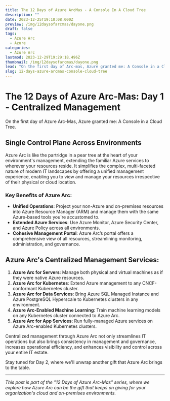 ```yaml
---
title: The 12 Days of Azure ArcMas - A Console In A Cloud Tree
description: ""
date: 2023-12-25T19:10:08.000Z
preview: /img/12daysofarcmas/dayone.png
draft: false
tags:
  - Azure Arc
  - Azure
categories:
  - Azure Arc
lastmod: 2023-12-29T19:29:18.496Z
thumbnail: /img/12daysofarcmas/dayone.png
lead: "On the first day of Arc-mas, Azure granted me: A Console in a Cloud Tree. Where management's centralized for all to see"
slug: 12-days-azure-arcmas-console-cloud-tree
---
```



# The 12 Days of Azure Arc-Mas: Day 1 - Centralized Management

On the first day of Azure Arc-Mas, Azure granted me: A Console in a Cloud Tree.

## Single Control Plane Across Environments
Azure Arc is like the partridge in a pear tree at the heart of your environment's management, extending the familiar Azure services to wherever your resources reside. It simplifies the complex, multi-faceted nature of modern IT landscapes by offering a unified management experience, enabling you to view and manage your resources irrespective of their physical or cloud location.

### Key Benefits of Azure Arc:
- **Unified Operations**: Project your non-Azure and on-premises resources into Azure Resource Manager (ARM) and manage them with the same Azure-based tools you're accustomed to.
- **Extended Azure Services**: Use Azure Monitor, Azure Security Center, and Azure Policy across all environments.
- **Cohesive Management Portal**: Azure Arc’s portal offers a comprehensive view of all resources, streamlining monitoring, administration, and governance.

## Azure Arc's Centralized Management Services:
1. **Azure Arc for Servers**: Manage both physical and virtual machines as if they were native Azure resources.
2. **Azure Arc for Kubernetes**: Extend Azure management to any CNCF-conformant Kubernetes cluster.
3. **Azure Arc for Data Services**: Bring Azure SQL Managed Instance and Azure PostgreSQL Hyperscale to Kubernetes clusters in any environment.
4. **Azure Arc-Enabled Machine Learning**: Train machine learning models on any Kubernetes cluster connected to Azure Arc.
5. **Azure Arc for App Services**: Run fully-managed Azure services on Azure Arc-enabled Kubernetes clusters.

Centralized management through Azure Arc not only streamlines IT operations but also brings consistency in management and governance, increases operational efficiency, and enhances visibility and control across your entire IT estate.

Stay tuned for Day 2, where we'll unwrap another gift that Azure Arc brings to the table.

---

*This post is part of the "12 Days of Azure Arc-Mas" series, where we explore how Azure Arc can be the gift that keeps on giving for your organization's cloud and on-premises environments.*


